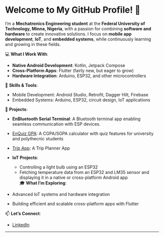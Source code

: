 # Welcome to My GitHub Profile! 👋  

I’m a **Mechatronics Engineering student** at the **Federal University of Technology, Minna, Nigeria**, with a passion for combining **software and hardware** to create innovative solutions. I focus on **mobile app development**, **IoT**, and **embedded systems**, while continuously learning and growing in these fields.  

💻 **What I Work With**:  
- **Native Android Development**: Kotlin, Jetpack Compose  
- **Cross-Platform Apps**: Flutter (fairly new, but eager to grow)  
- **Hardware Integration**: Arduino, ESP32, and other microcontrollers  

🔧 **Skills & Tools**:  
- Mobile Development: Android Studio, Retrofit, Dagger Hilt, Firebase  
- Embedded Systems: Arduino, ESP32, circuit design, IoT applications  

🚀 **Projects**:  
- **EnBluetooth Serial Terminal**: A Bluetooth terminal app enabling seamless communication with ESP devices.  
- [EnQuiz GPA](https://github.com/abduleneye/CGPA-SGPA-QuizApp): A CGPA/SGPA calculator with quiz features for university and polythecnic students
- [Trip App](https://github.com/abduleneye/CGPA-SGPA-QuizApp): A Trip Planner App

- **IoT Projects**:  
  - Controlling a light bulb using an ESP32  
  - Fetching temperature data from an ESP32 and LM35 sensor and displaying it in a native or cross-platform Android app  
🎓 **What I’m Exploring**:  
- Advanced IoT systems and hardware integration  
- Building efficient and scalable cross-platform apps with Flutter  

📫 **Let’s Connect**:  
- [LinkedIn]([https://www.linkedin.com/in/your-profile](https://www.linkedin.com/in/abdulhakeem-eneye-127b93274?utm_source=share&utm_campaign=share_via&utm_content=profile&utm_medium=android_app))  

---

<!--
**abduleneye/abduleneye** is a ✨ _special_ ✨ repository because its `README.md` (this file) appears on your GitHub profile.

Here are some ideas to get you started:

- 🔭 I’m currently working on ...
- 🌱 I’m currently learning ...
- 👯 I’m looking to collaborate on ...
- 🤔 I’m looking for help with ...
- 💬 Ask me about ...
- 📫 How to reach me: ...
- 😄 Pronouns: ...
- ⚡ Fun fact: ...
-->
